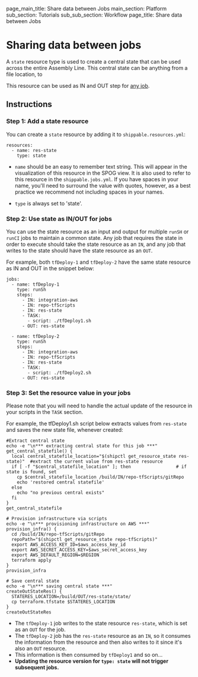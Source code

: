 page_main_title: Share data between Jobs
main_section: Platform
sub_section: Tutorials
sub_sub_section: Workflow
page_title: Share data between Jobs

# Sharing data between jobs

A `state` resource type is used to create a central state that can be used across the entire Assembly Line. This central state can be anything from a file location, to


This resource can be used as IN and OUT step for [any job](/platform/workflow/job/overview/).

## Instructions

### Step 1: Add a state resource

You can create a `state` resource by adding it to `shippable.resources.yml`:

```
resources:
  - name: res-state
    type: state
```

* `name` should be an easy to remember text string. This will appear in the visualization of this resource in the SPOG view. It is also used to refer to this resource in the `shippable.jobs.yml`. If you have spaces in your name, you'll need to surround the value with quotes, however, as a best practice we recommend not including spaces in your names.

* `type` is always set to 'state'.

### Step 2: Use state as IN/OUT for jobs

You can use the state resource as an input and output for multiple `runSH` or `runCI` jobs to maintain a common state. Any job that requires the state in order to execute should take the state resource as an `IN`, and any job that writes to the state should have the state resource as an `OUT`.

For example, both `tfDeploy-1` and `tfDeploy-2` have the same state resource as IN and OUT in the snippet below:

```
jobs:
  - name: tfDeploy-1
    type: runSh
    steps:
      - IN: integration-aws
      - IN: repo-tfScripts
      - IN: res-state
      - TASK:
        - script: ./tfDeploy1.sh
      - OUT: res-state

  - name: tfDeploy-2
    type: runSh
    steps:
      - IN: integration-aws
      - IN: repo-tfScripts
      - IN: res-state
      - TASK:
        - script: ./tfDeploy2.sh
      - OUT: res-state

```

### Step 3: Set the resource value in your jobs

Please note that you will need to handle the actual update of the resource in your scripts in the `TASK` section.

For example, the tfDeploy1.sh script below extracts values from `res-state` and saves the new state file, whenever created:


```
#Extract central state
echo -e "\n*** extracting central state for this job ***"
get_central_statefile() {
  local central_statefile_location="$(shipctl get_resource_state res-state)"  #extract the current value from res-state resource
  if [ -f "$central_statefile_location" ]; then                 # if state is found, set
    cp $central_statefile_location /build/IN/repo-tfScripts/gitRepo
    echo 'restored central statefile'
  else
    echo "no previous central exists"
  fi
}
get_central_statefile

# Provision infrastructure via scripts
echo -e "\n*** provisioning infrastructure on AWS ***"
provision_infra() {
  cd /build/IN/repo-tfScripts/gitRepo
  repoPath="$(shipctl get_resource_state repo-tfScripts)"
  export AWS_ACCESS_KEY_ID=$aws_access_key_id
  export AWS_SECRET_ACCESS_KEY=$aws_secret_access_key
  export AWS_DEFAULT_REGION=$REGION
  terraform apply
}
provision_infra

# Save central state
echo -e "\n*** saving central state ***"
createOutStateRes() {
  STATERES_LOCATION=/build/OUT/res-state/state/
  cp terraform.tfstate $STATERES_LOCATION
}
createOutStateRes
```

* The `tfDeploy-1` job writes to the state resource `res-state`, which is set as an `OUT` for the job.
* The `tfDeploy-2` job has the `res-state` resource as an `IN`, so it consumes the information from the resource and then also writes to it since it's also an `OUT` resource.
* This information is then consumed by  `tfDeploy1` and so on...
* **Updating the resource version for `type: state` will not trigger subsequent jobs.**
